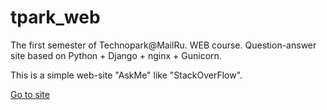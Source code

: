 # tpark_web
The first semester of Technopark@MailRu. WEB course. Question-answer site based on Python + Django + nginx + Gunicorn.

This is a simple web-site "AskMe" like "StackOverFlow".

[Go to site](http://64.52.87.170)
